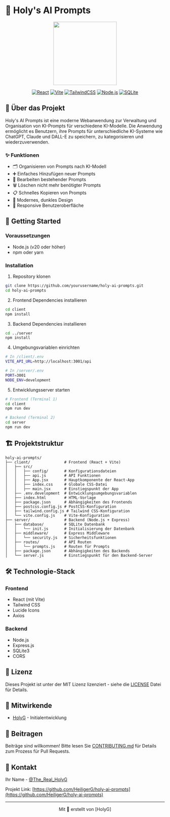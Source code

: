 # 🤖 Holy's AI Prompts

<div align="center">
  <img src="client/src/assets/logo.png" alt="" width="200"/>

  [![React](https://img.shields.io/badge/React-20232A?style=for-the-badge&logo=react&logoColor=61DAFB)](https://reactjs.org/)
  [![Vite](https://img.shields.io/badge/Vite-646CFF?style=for-the-badge&logo=vite&logoColor=white)](https://vitejs.dev/)
  [![TailwindCSS](https://img.shields.io/badge/Tailwind_CSS-38B2AC?style=for-the-badge&logo=tailwind-css&logoColor=white)](https://tailwindcss.com/)
  [![Node.js](https://img.shields.io/badge/Node.js-43853D?style=for-the-badge&logo=node.js&logoColor=white)](https://nodejs.org/)
  [![SQLite](https://img.shields.io/badge/SQLite-07405E?style=for-the-badge&logo=sqlite&logoColor=white)](https://www.sqlite.org/)
</div>

## 📖 Über das Projekt

Holy's AI Prompts ist eine moderne Webanwendung zur Verwaltung und Organisation von KI-Prompts für verschiedene KI-Modelle. Die Anwendung ermöglicht es Benutzern, ihre Prompts für unterschiedliche KI-Systeme wie ChatGPT, Claude und DALL-E zu speichern, zu kategorisieren und wiederzuverwenden.

### ✨ Funktionen

- 🗂️ Organisieren von Prompts nach KI-Modell
- ➕ Einfaches Hinzufügen neuer Prompts
- 📝 Bearbeiten bestehender Prompts
- 🗑️ Löschen nicht mehr benötigter Prompts
- 📋 Schnelles Kopieren von Prompts
- 🎨 Modernes, dunkles Design
- 📱 Responsive Benutzeroberfläche

## 🚀 Getting Started

### Voraussetzungen

- Node.js (v20 oder höher)
- npm oder yarn

### Installation

1. Repository klonen
```bash
git clone https://github.com/yourusername/holy-ai-prompts.git
cd holy-ai-prompts
```

2. Frontend Dependencies installieren
```bash
cd client
npm install
```

3. Backend Dependencies installieren
```bash
cd ../server
npm install
```

4. Umgebungsvariablen einrichten
```bash
# In /client/.env
VITE_API_URL=http://localhost:3001/api

# In /server/.env
PORT=3001
NODE_ENV=development
```

5. Entwicklungsserver starten
```bash
# Frontend (Terminal 1)
cd client
npm run dev

# Backend (Terminal 2)
cd server
npm run dev
```

## 🏗️ Projektstruktur

```
holy-ai-prompts/
├── client/               # Frontend (React + Vite)
│   ├── src/
│   │   ├── config/       # Konfigurationsdateien
│   │   ├── api.js        # API Funktionen
│   │   ├── App.jsx       # Hauptkomponente der React-App
│   │   ├── index.css     # Globale CSS-Datei
│   │   ├── main.jsx      # Einstiegspunkt der App
│   ├── .env.development  # Entwicklungsumgebungsvariablen
│   ├── index.html        # HTML-Vorlage
│   ├── package.json      # Abhängigkeiten des Frontends
│   ├── postcss.config.js # PostCSS-Konfiguration
│   ├── tailwind.config.js # Tailwind CSS-Konfiguration
│   └── vite.config.js    # Vite-Konfiguration
├── server/               # Backend (Node.js + Express)
│   ├── database/         # SQLite Datenbank
│   │   └── init.js       # Initialisierung der Datenbank
│   ├── middleware/       # Express Middleware
│   │   └── security.js   # Sicherheitsfunktionen
│   ├── routes/           # API Routen
│   │   └── prompts.js    # Routen für Prompts
│   ├── package.json      # Abhängigkeiten des Backends
│   └── server.js         # Einstiegspunkt für den Backend-Server

```

## 🛠️ Technologie-Stack

### Frontend
- React (mit Vite)
- Tailwind CSS
- Lucide Icons
- Axios

### Backend
- Node.js
- Express.js
- SQLite3
- CORS

## 📝 Lizenz

Dieses Projekt ist unter der MIT Lizenz lizenziert - siehe die [LICENSE](LICENSE) Datei für Details.

## 👥 Mitwirkende

- [HolyG](https://github.com/HeiligerG) - Initialentwicklung

## 🤝 Beitragen

Beiträge sind willkommen! Bitte lesen Sie [CONTRIBUTING.md](CONTRIBUTING.md) für Details zum Prozess für Pull Requests.

## 📧 Kontakt

Ihr Name - [@The_Real_HolyG](https://twitter.com/the_real_holyg)

Projekt Link: [https://github.com/HeiligerG/holy-ai-prompts](https://github.com/HeiligerG/holy-ai-prompts)

---

<div align="center">
  Mit 💜 erstellt von [HolyG]
</div>
